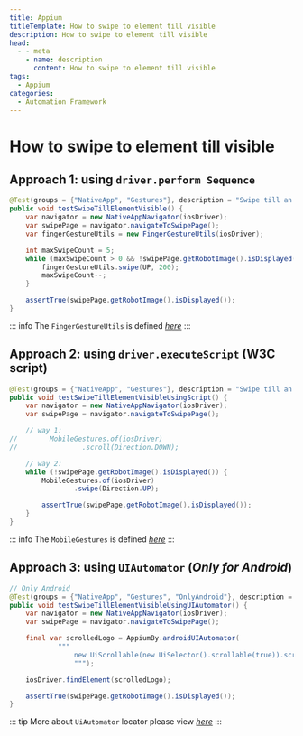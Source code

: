 ```yaml
---
title: Appium
titleTemplate: How to swipe to element till visible
description: How to swipe to element till visible
head:
  - - meta
    - name: description
      content: How to swipe to element till visible
tags:
  - Appium
categories:
  - Automation Framework
---
```


# How to swipe to element till visible <Badge type="tip" text="Appium" /><Badge type="warning" text="Automation Framework" />

## Approach 1: using `driver.perform Sequence`

```java
@Test(groups = {"NativeApp", "Gestures"}, description = "Swipe till an element visible by driver.perform")
public void testSwipeTillElementVisible() {
    var navigator = new NativeAppNavigator(iosDriver);
    var swipePage = navigator.navigateToSwipePage();
    var fingerGestureUtils = new FingerGestureUtils(iosDriver);

    int maxSwipeCount = 5;
    while (maxSwipeCount > 0 && !swipePage.getRobotImage().isDisplayed()) {
        fingerGestureUtils.swipe(UP, 200);
        maxSwipeCount--;
    }

    assertTrue(swipePage.getRobotImage().isDisplayed());
}
```

::: info
The `FingerGestureUtils` is defined [_here_](https://github.com/siyingcheng/appium-demo/blob/main/src/main/java/com/simon/core/utils/FingerGestureUtils.java#L84)
:::

## Approach 2: using `driver.executeScript` (W3C script)

```java
@Test(groups = {"NativeApp", "Gestures"}, description = "Swipe till an element visible by execute W3C script")
public void testSwipeTillElementVisibleUsingScript() {
    var navigator = new NativeAppNavigator(iosDriver);
    var swipePage = navigator.navigateToSwipePage();

    // way 1:
//        MobileGestures.of(iosDriver)
//                .scroll(Direction.DOWN);

    // way 2:
    while (!swipePage.getRobotImage().isDisplayed()) {
        MobileGestures.of(iosDriver)
                .swipe(Direction.UP);

        assertTrue(swipePage.getRobotImage().isDisplayed());
    }
}
```

::: info
The `MobileGestures` is defined [_here_](https://github.com/siyingcheng/appium-demo/blob/main/src/main/java/com/simon/core/utils/MobileGestures.java#L67)
:::

## Approach 3: using `UIAutomator` (_Only for Android_)

```java
// Only Android
@Test(groups = {"NativeApp", "Gestures", "OnlyAndroid"}, description = "Swipe till an element visible by UIAutomator")
public void testSwipeTillElementVisibleUsingUIAutomator() {
    var navigator = new NativeAppNavigator(iosDriver);
    var swipePage = navigator.navigateToSwipePage();

    final var scrolledLogo = AppiumBy.androidUIAutomator(
            """
                new UiScrollable(new UiSelector().scrollable(true)).scrollIntoView(new UiSelector().description("WebdriverIO logo"));
                """);

    iosDriver.findElement(scrolledLogo);

    assertTrue(swipePage.getRobotImage().isDisplayed());
}

```

::: tip
More about `UiAutomator` locator please view [_here_](https://github.com/appium/appium-uiautomator2-driver/blob/master/docs/uiautomator-uiselector.md)
:::
